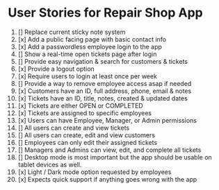 # User Stories for Repair Shop App

1. [] Replace current sticky note system
2. [x] Add a public facing page with basic contact info 
3. [x] Add a passwordless employee login to the app 
4. [] Show a real-time open tickets page after login 
5. [] Provide easy navigation & search for customers & tickets 
6. [x] Provide a logout option 
7. [x] Require users to login at least once per week
8. [] Provide a way to remove employee access asap if needed 
9. [x] Customers have an ID, full address, phone, email & notes
10. [x] Tickets have an ID, title, notes, created & updated dates
11. [x] Tickets are either OPEN or COMPLETED 
12. [x] Tickets are assigned to specific employees 
13. [x] Users can have Employee, Manager, or Admin permissions 
14. [] All users can create and view tickets
15. [] All users can create, edit and view customers 
16. [] Employees can only edit their assigned tickets  
17. [] Managers and Admins can view, edit, and complete all tickets 
18. [] Desktop mode is most important but the app should be usable on tablet devices as well. 
19. [x] Light / Dark mode option requested by employees 
20. [x] Expects quick support if anything goes wrong with the app